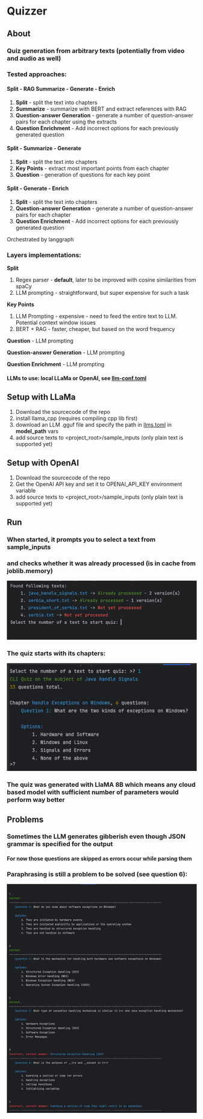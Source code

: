 
# Quizzer

## About

### Quiz generation from arbitrary texts (potentially from video and audio as well)

### Tested approaches:
#### Split - RAG Summarize - Generate - Enrich

1. **Split** - split the text into chapters
2. **Summarize** - summarize with BERT and extract references with RAG
3. **Question-answer Generation** - generate a number of question-answer pairs for each chapter using the extracts
4. **Question Enrichment** - Add incorrect options for each previously generated question


#### Split - Summarize - Generate

1. **Split** - split the text into chapters
2. **Key Points** - extract most important points from each chapter
3. **Question** - generation of questions for each key point

#### Split - Generate - Enrich
1. **Split** - split the text into chapters
2. **Question-answer Generation** - generate a number of question-answer pairs for each chapter
3. **Question Enrichment** - Add incorrect options for each previously generated question

Orchestrated by langgraph

### Layers implementations:
**Split** 
   1. Regex parser - **default**, later to be improved with cosine similarities from spaCy
   2. LLM prompting - straightforward, but super expensive for such a task

**Key Points**
   1. LLM Prompting - expensive - need to feed the entire text to LLM. Potential context window issues
   2. BERT + RAG - faster, cheaper, but based on the word frequency 

**Question** - LLM prompting

**Question-answer Generation** - LLM prompting

**Question Enrichment** - LLM prompting

#### LLMs to use: local LLaMa or OpenAI, see [llm-conf.toml](src/poc_python/config/stages.toml)

## Setup with LLaMa
1. Download the sourcecode of the repo
2. install llama_cpp (requires compiling cpp lib first)
3. download an LLM .gguf file and specify the path in [llms.toml](src/poc_python/config/stages.toml) in __model_path__ vars
4. add source texts to <project_root>/sample_inputs (only plain text is supported yet)

## Setup with OpenAI
1. Download the sourcecode of the repo
2. Get the OpenAI API key and set it to OPENAI_API_KEY environment variable
3. add source texts to <project_root>/sample_inputs (only plain text is supported yet)

## Run
### When started, it prompts you to select a text from sample_inputs 
### and checks whether it was already processed (is in cache from joblib.memory)

![choice.png](readme_imgs/choice.png)

### The quiz starts with its chapters:

![quiz.png](readme_imgs/quiz.png)

### The quiz was generated with LlaMA 8B which means any cloud based model with sufficient number of parameters would perform way better

## Problems
### Sometimes the LLM generates gibberish even though JSON grammar is specified for the output
#### For now those questions are skipped as errors occur while parsing them
### Paraphrasing is still a problem to be solved (see question 6):

![questions.png](readme_imgs/questions.png)
